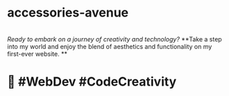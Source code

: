 # accessories-avenue


<br>*Ready to embark on a journey of creativity and technology?* 
**Take a step into my world and enjoy the blend of aesthetics and functionality on my first-ever website. **
#  :rocket: #WebDev #CodeCreativity
